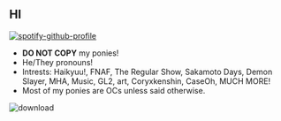 ## HI
[![spotify-github-profile](https://spotify-github-profile.kittinanx.com/api/view?uid=314czpkgzqbkvxwsoamocna47the&cover_image=true&theme=natemoo-re&show_offline=true&background_color=121212&interchange=false&bar_color=53b14f&bar_color_cover=false)](https://spotify-github-profile.kittinanx.com/api/view?uid=314czpkgzqbkvxwsoamocna47the&redirect=true)
- **DO NOT COPY** my ponies!
- He/They pronouns!
- Intrests: Haikyuu!, FNAF, The Regular Show, Sakamoto Days, Demon Slayer, MHA, Music, GL2, art, Coryxkenshin, CaseOh, MUCH MORE!
- Most of my ponies are OCs unless said otherwise.

![download](https://github.com/user-attachments/assets/e0898a55-5f9e-42d4-a71a-e71536fef6c3)

